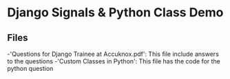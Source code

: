 # Django Signals & Python Class Demo
## Files
-'Questions for Django Trainee at Accuknox.pdf': This file include answers to the questions
-'Custom Classes in Python': This file has the code for the python question
